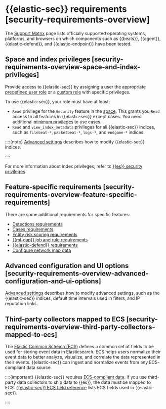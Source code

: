 # {{elastic-sec}} requirements [security-requirements-overview]

The [Support Matrix](https://www.elastic.co/support/matrix) page lists officially supported operating systems, platforms, and browsers on which components such as {{beats}}, {{agent}}, {{elastic-defend}}, and {{elastic-endpoint}} have been tested.


## Space and index privileges [security-requirements-overview-space-and-index-privileges] 

Provide access to {{elastic-sec}} by assigning a user the appropriate [predefined user role](../../../deploy-manage/users-roles/cloud-organization/user-roles.md#general-assign-user-roles) or a [custom role](../../../deploy-manage/users-roles/cloud-organization/user-roles.md) with specific privileges.

To use {{elastic-sec}}, your role must have at least:

* `Read` privilege for the `Security` feature in the [space](../../../solutions/security/get-started/spaces-elastic-security.md). This grants you `Read` access to all features in {{elastic-sec}} except cases. You need additional [minimum privileges](../../../solutions/security/investigate/cases-requirements.md) to use cases.
* `Read` and `view_index_metadata` privileges for all {{elastic-sec}} indices, such as `filebeat-*`, `packetbeat-*`, `logs-*`, and `endgame-*` indices.

::::{note} 
[Advanced settings](../../../solutions/security/get-started/configure-advanced-settings.md) describes how to modify {{elastic-sec}} indices.

::::


For more information about index privileges, refer to [{{es}} security privileges](../../../deploy-manage/users-roles/cluster-or-deployment-auth/elasticsearch-privileges.md).


## Feature-specific requirements [security-requirements-overview-feature-specific-requirements] 

There are some additional requirements for specific features:

* [Detections requirements](../../../solutions/security/detect-and-alert/detections-requirements.md)
* [Cases requirements](../../../solutions/security/investigate/cases-requirements.md)
* [Entity risk scoring requirements](../../../solutions/security/advanced-entity-analytics/entity-risk-scoring-requirements.md)
* [{{ml-cap}} job and rule requirements](../../../solutions/security/advanced-entity-analytics/machine-learning-job-rule-requirements.md)
* [{{elastic-defend}} requirements](../../../solutions/security/configure-elastic-defend/elastic-defend-requirements.md)
* [Configure network map data](../../../solutions/security/explore/configure-network-map-data.md)


## Advanced configuration and UI options [security-requirements-overview-advanced-configuration-and-ui-options] 

[Advanced settings](../../../solutions/security/get-started/configure-advanced-settings.md) describes how to modify advanced settings, such as the {{elastic-sec}} indices, default time intervals used in filters, and IP reputation links.


## Third-party collectors mapped to ECS [security-requirements-overview-third-party-collectors-mapped-to-ecs] 

The [Elastic Common Schema (ECS)](https://www.elastic.co/guide/en/ecs/{{ecs_version}}) defines a common set of fields to be used for storing event data in Elasticsearch. ECS helps users normalize their event data to better analyze, visualize, and correlate the data represented in their events. {{elastic-sec}} can ingest and normalize events from any ECS-compliant data source.

::::{important} 
{{elastic-sec}} requires [ECS-compliant data](https://www.elastic.co/guide/en/ecs/{{ecs_version}}). If you use third-party data collectors to ship data to {{es}}, the data must be mapped to ECS. [{{elastic-sec}} ECS field reference](https://www.elastic.co/guide/en/serverless/current/security-siem-field-reference.html) lists ECS fields used in {{elastic-sec}}.

::::


